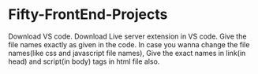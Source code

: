 # Fifty-FrontEnd-Projects

Download VS code.
Download Live server extension in VS code.
Give the file names exactly as given in the code.
In case you wanna change the file names(like css and javascript file names), Give the exact names in link(in head) and script(in body) tags in html file also.
